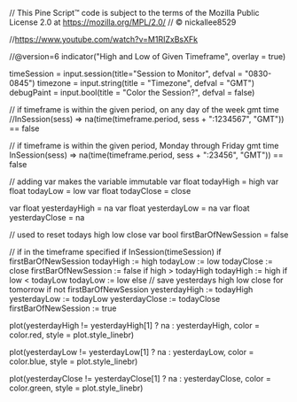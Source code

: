 // This Pine Script™ code is subject to the terms of the Mozilla Public License 2.0 at https://mozilla.org/MPL/2.0/
// © nickallee8529

//https://www.youtube.com/watch?v=M1RIZxBsXFk

//@version=6
indicator("High and Low of Given Timeframe", overlay = true)


timeSession = input.session(title="Session to Monitor", defval = "0830-0845")
timezone = input.string(title = "Timezone", defval = "GMT")
debugPaint = input.bool(title = "Color the Session?", defval = false)

// if timeframe is within the given period, on any day of the week gmt time
//InSession(sess) => na(time(timeframe.period, sess + ":1234567", "GMT")) == false


// if timeframe is within the given period, Monday through Friday gmt time
InSession(sess) => na(time(timeframe.period, sess + ":23456", "GMT")) == false

// adding var makes the variable immutable
var float todayHigh = high
var float todayLow = low
var float todayClose = close

var float yesterdayHigh = na
var float yesterdayLow = na
var float yesterdayClose = na

// used to reset todays high low close
var bool firstBarOfNewSession = false

// if in the timeframe specified
if InSession(timeSession)
    if firstBarOfNewSession
        todayHigh := high
        todayLow := low
        todayClose := close
        firstBarOfNewSession := false
    if high > todayHigh
        todayHigh := high
    if low < todayLow
        todayLow := low
else
    // save yesterdays high low close for tomorrow
    if not firstBarOfNewSession
        yesterdayHigh := todayHigh
        yesterdayLow := todayLow
        yesterdayClose := todayClose
        firstBarOfNewSession := true

plot(yesterdayHigh != yesterdayHigh[1] ? na : yesterdayHigh, color = color.red, style = plot.style_linebr)

plot(yesterdayLow != yesterdayLow[1] ? na : yesterdayLow, color = color.blue, style = plot.style_linebr)

plot(yesterdayClose != yesterdayClose[1] ? na : yesterdayClose, color = color.green, style = plot.style_linebr)
